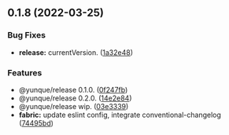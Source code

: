 ## 0.1.8 (2022-03-25)


### Bug Fixes

* **release:** currentVersion. ([1a32e48](https://github.com/yunquejs/yunque/commit/1a32e4820af2fb3f3a0f4442b0d92a3ff11dc9c1))


### Features

* @yunque/release 0.1.0. ([0f247fb](https://github.com/yunquejs/yunque/commit/0f247fbf7ba21591297985b54fe430f79755cc29))
* @yunque/release 0.2.0. ([14e2e84](https://github.com/yunquejs/yunque/commit/14e2e84d689a77bed8f35c3235174afdd83c5594))
* @yunque/release wip. ([03e3339](https://github.com/yunquejs/yunque/commit/03e333969ad17070740497a48e727a0ea92197f9))
* **fabric:** update eslint config, integrate conventional-changelog ([74495bd](https://github.com/yunquejs/yunque/commit/74495bd5b3635d26b5fd2096692dede8c4c20f34))



